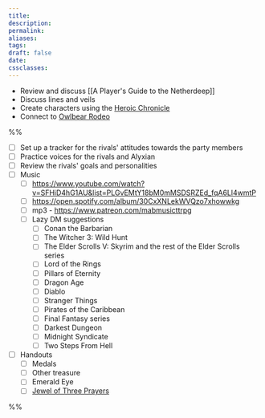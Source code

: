 ```yaml
---
title: 
description: 
permalink: 
aliases: 
tags: 
draft: false
date: 
cssclasses:
---
```

- Review and discuss [[A Player's Guide to the Netherdeep]] 
- Discuss lines and veils
- Create characters using the [Heroic Chronicle](https://www.dndbeyond.com/sources/dnd/egtw/character-options-subclasses#HeroicChronicle) 
- Connect to [Owlbear Rodeo](https://www.owlbear.rodeo/room/BaGN2KPVM902/TheHomeyLeaf) 

%%

- [ ] Set up a tracker for the rivals' attitudes towards the party members
- [ ] Practice voices for the rivals and Alyxian
- [ ] Review the rivals' goals and personalities
- [ ] Music 
	- [ ] https://www.youtube.com/watch?v=SFHiD4hG1AU&list=PLGvEMtY18bM0mMSDSRZEd_fqA6Ll4wmtP 
	- [ ] https://open.spotify.com/album/30CxXNLekWVQzo7xhowwkg
	- [ ] mp3 - https://www.patreon.com/mabmusicttrpg 
	- [ ] Lazy DM suggestions
		- [ ] Conan the Barbarian 
		- [ ] The Witcher 3: Wild Hunt 
		- [ ] The Elder Scrolls V: Skyrim and the rest of the Elder Scrolls series 
		- [ ] Lord of the Rings 
		- [ ] Pillars of Eternity 
		- [ ] Dragon Age 
		- [ ] Diablo 
		- [ ] Stranger Things 
		- [ ] Pirates of the Caribbean 
		- [ ] Final Fantasy series 
		- [ ] Darkest Dungeon 
		- [ ] Midnight Syndicate 
		- [ ] Two Steps From Hell
- [ ] Handouts
	- [ ] Medals
	- [ ] Other treasure
	- [ ] Emerald Eye
	- [ ] [Jewel of Three Prayers](https://www.dndbeyond.com/magic-items/4698481-jewel-of-three-prayers) 

%%